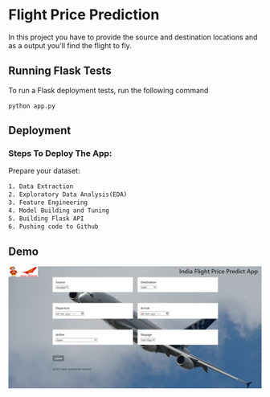 
# Flight Price Prediction

In this project you have to provide the source and destination locations and as a output you'll find the flight to fly.

## Running Flask Tests
To run a Flask deployment tests, run the following command
```
python app.py
```
## Deployment
### Steps To Deploy The App:
Prepare your dataset:
```
1. Data Extraction
2. Exploratory Data Analysis(EDA)
3. Feature Engineering
4. Model Building and Tuning
5. Building Flask API
6. Pushing code to Github
```

## Demo
![App Screenshot](https://raw.githubusercontent.com/Franky-Saxena/flight-deployment/main/Untitled1.png)
